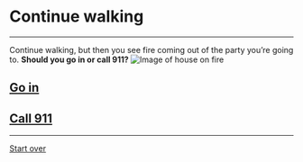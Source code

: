 # Continue walking
---
Continue walking, but then you see fire coming out of the party you’re going to.
  **Should you go in or call 911?**
![Image of house on fire](https://wsil.images.worldnow.com/images/18809528_G.jpg?lastEditedDate=20190930151854)

## [Go in](goin.md)
## [Call 911](911.md)

---
[Start over](../home.md)

